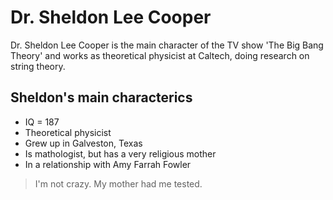 # Dr. Sheldon Lee Cooper

Dr. Sheldon Lee Cooper is the main character of the TV show 'The Big Bang Theory' and works as theoretical physicist at Caltech, doing research on string theory.

## Sheldon's main characterics
* IQ = 187
* Theoretical physicist
* Grew up in Galveston, Texas
* Is mathologist, but has a very religious mother 
* In a relationship with Amy Farrah Fowler

> I'm not crazy. My mother had me tested.
